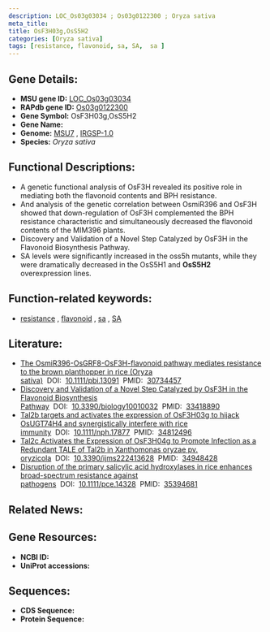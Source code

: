 ```yaml
---
description: LOC_Os03g03034 ; Os03g0122300 ; Oryza sativa
meta_title:
title: OsF3H03g,OsS5H2
categories: [Oryza sativa]
tags: [resistance, flavonoid, sa, SA,  sa ]
---
```


## Gene Details:
- **MSU gene ID:** [LOC_Os03g03034](http://rice.uga.edu/cgi-bin/ORF_infopage.cgi?orf=LOC_Os03g03034)  
- **RAPdb gene ID:** [Os03g0122300](https://rapdb.dna.affrc.go.jp/locus/?name=Os03g0122300)  
- **Gene Symbol:** OsF3H03g,OsS5H2
- **Gene Name:**
- **Genome:**  [MSU7](http://rice.uga.edu/)&nbsp;,&nbsp;[IRGSP-1.0](https://rapdb.dna.affrc.go.jp/download/irgsp1.html)
- **Species:** *Oryza sativa*

## Functional Descriptions:
   - A genetic functional analysis of OsF3H revealed its positive role in mediating both the flavonoid contents and BPH resistance.
   - And analysis of the genetic correlation between OsmiR396 and OsF3H showed that down-regulation of OsF3H complemented the BPH resistance characteristic and simultaneously decreased the flavonoid contents of the MIM396 plants.
   - Discovery and Validation of a Novel Step Catalyzed by OsF3H in the Flavonoid Biosynthesis Pathway.
   - SA levels were significantly increased in the oss5h mutants, while they were dramatically decreased in the OsS5H1 and **OsS5H2** overexpression lines.

## Function-related keywords:
   - [resistance](/tags/resistance/)&nbsp;,&nbsp;[flavonoid](/tags/flavonoid/)&nbsp;,&nbsp;[sa](/tags/sa/)&nbsp;,&nbsp;[SA](/tags/SA/)

## Literature:
   - [The OsmiR396-OsGRF8-OsF3H-flavonoid pathway mediates resistance to the brown planthopper in rice (Oryza sativa)](https://www.doi.org/10.1111/pbi.13091)&nbsp;&nbsp;DOI:&nbsp;&nbsp;[10.1111/pbi.13091](https://www.doi.org/10.1111/pbi.13091)&nbsp;&nbsp;PMID:&nbsp;&nbsp;[30734457](https://pubmed.ncbi.nlm.nih.gov/30734457/)
   - [Discovery and Validation of a Novel Step Catalyzed by OsF3H in the Flavonoid Biosynthesis Pathway](https://www.doi.org/10.3390/biology10010032)&nbsp;&nbsp;DOI:&nbsp;&nbsp;[10.3390/biology10010032](https://www.doi.org/10.3390/biology10010032)&nbsp;&nbsp;PMID:&nbsp;&nbsp;[33418890](https://pubmed.ncbi.nlm.nih.gov/33418890/)
   - [Tal2b targets and activates the expression of OsF3H03g to hijack OsUGT74H4 and synergistically interfere with rice immunity](https://www.doi.org/10.1111/nph.17877)&nbsp;&nbsp;DOI:&nbsp;&nbsp;[10.1111/nph.17877](https://www.doi.org/10.1111/nph.17877)&nbsp;&nbsp;PMID:&nbsp;&nbsp;[34812496](https://pubmed.ncbi.nlm.nih.gov/34812496/)
   - [Tal2c Activates the Expression of OsF3H04g to Promote Infection as a Redundant TALE of Tal2b in Xanthomonas oryzae pv. oryzicola](https://www.doi.org/10.3390/ijms222413628)&nbsp;&nbsp;DOI:&nbsp;&nbsp;[10.3390/ijms222413628](https://www.doi.org/10.3390/ijms222413628)&nbsp;&nbsp;PMID:&nbsp;&nbsp;[34948428](https://pubmed.ncbi.nlm.nih.gov/34948428/)
   - [Disruption of the primary salicylic acid hydroxylases in rice enhances broad-spectrum resistance against pathogens](https://www.doi.org/10.1111/pce.14328)&nbsp;&nbsp;DOI:&nbsp;&nbsp;[10.1111/pce.14328](https://www.doi.org/10.1111/pce.14328)&nbsp;&nbsp;PMID:&nbsp;&nbsp;[35394681](https://pubmed.ncbi.nlm.nih.gov/35394681/)

## Related News:

## Gene Resources:
- **NCBI ID:**  []()
- **UniProt accessions:** [](https://www.uniprot.org/uniprotkb//entry)

## Sequences:
- **CDS Sequence:**
- **Protein Sequence:**
